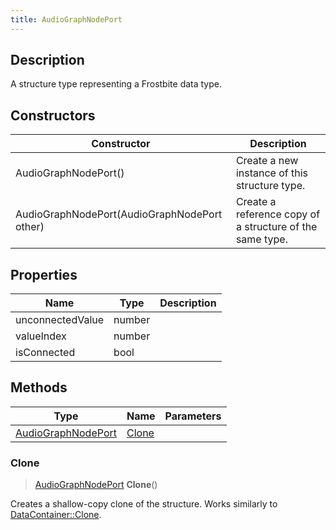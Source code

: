 ```yaml
---
title: AudioGraphNodePort
---
```

## Description

A structure type representing a Frostbite data type.

## Constructors

| Constructor                                  | Description                                              |
| -------------------------------------------- | -------------------------------------------------------- |
| AudioGraphNodePort()                         | Create a new instance of this structure type.            |
| AudioGraphNodePort(AudioGraphNodePort other) | Create a reference copy of a structure of the same type. |

## Properties

| Name             | Type   | Description |
| ---------------- | ------ | ----------- |
| unconnectedValue | number |             |
| valueIndex       | number |             |
| isConnected      | bool   |             |

## Methods

| Type                                     | Name            | Parameters |
| ---------------------------------------- | --------------- | ---------- |
| [AudioGraphNodePort](/vext/ref/fb/audiographnodeport/) | [Clone](#clone) |            |

### Clone

> [AudioGraphNodePort](/vext/ref/fb/audiographnodeport/) **Clone**()

Creates a shallow-copy clone of the structure. Works similarly to [DataContainer::Clone](/vext/ref/shared/class/datacontainer#clone).

